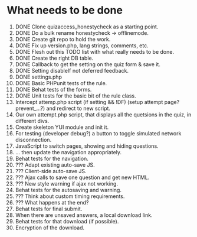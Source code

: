# What needs to be done

1. DONE Clone quizaccess_honestycheck as a starting point.
2. DONE Do a bulk rename honestycheck -> offlinemode.
3. DONE Create git repo to hold the work.
4. DONE Fix up version.php, lang strings, comments, etc.
4. DONE Flesh out this TODO list with what really needs to be done.
5. DONE Create the right DB table.
6. DONE Callback to get the setting on the quiz form & save it.
7. DONE Setting disableIf not deferred feedback.
8. DONE settings.php
9. DONE Basic PHPunit tests of the rule.
10. DONE Behat tests of the forms.
11. DONE Unit tests for the basic bit of the rule class.
12. Intercept attemp.php script (if setting && !DF) (setup attempt page? prevent_...?) and redirect to new script.
13. Our own attempt.php script, that displays all the quetsions in the quiz, in different divs.
14. Create skeleton YUI module and init it.
15. For testing (developer debug?) a button to toggle simulated network disconnection.
16. JavaScript to switch pages, showing and hiding questions.
17. ... then update the navigation appropriately.
18. Behat tests for the navigation.
19. ??? Adapt existing auto-save JS.
20. ??? Client-side auto-save JS.
20. ??? Ajax calls to save one question and get new HTML.
21. ??? New style warning if ajax not working.
22. Behat tests for the autosaving and warning.
23. ??? Think about custom timing requirements.
24. ??? What happens at the end?
25. Behat tests for final submit.
26. When there are unsaved answers, a local download link.
27. Behat tests for that download (if possible).
28. Encryption of the download.
